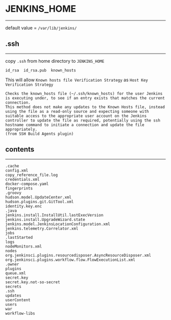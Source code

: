 # JENKINS_HOME
---

default value = `/var/lib/jenkins/`

## .ssh
---
copy `.ssh` from home directory to `JENKINS_HOME` 
```
id_rsa  id_rsa.pub  known_hosts
```
This will allow `Known hosts file Verification Strategy` as `Host Key Verification Strategy`
```
Checks the known_hosts file (~/.ssh/known_hosts) for the user Jenkins is executing under, to see if an entry exists that matches the current connection.
This method does not make any updates to the Known Hosts file, instead using the file as a read-only source and expecting someone with suitable access to the appropriate user account on the Jenkins controller to update the file as required, potentially using the ssh hostname command to initiate a connection and update the file appropriately.
(from SSH Build Agents plugin)
```
## contents
---
```
.cache
config.xml
copy_reference_file.log
credentials.xml
docker-compose.yaml
fingerprints
.groovy
hudson.model.UpdateCenter.xml
hudson.plugins.git.GitTool.xml
identity.key.enc
.java
jenkins.install.InstallUtil.lastExecVersion
jenkins.install.UpgradeWizard.state
jenkins.model.JenkinsLocationConfiguration.xml
jenkins.telemetry.Correlator.xml
jobs
.lastStarted
logs
nodeMonitors.xml
nodes
org.jenkinsci.plugins.resourcedisposer.AsyncResourceDisposer.xml
org.jenkinsci.plugins.workflow.flow.FlowExecutionList.xml
.owner
plugins
queue.xml
secret.key
secret.key.not-so-secret
secrets
.ssh
updates
userContent
users
war
workflow-libs
```
